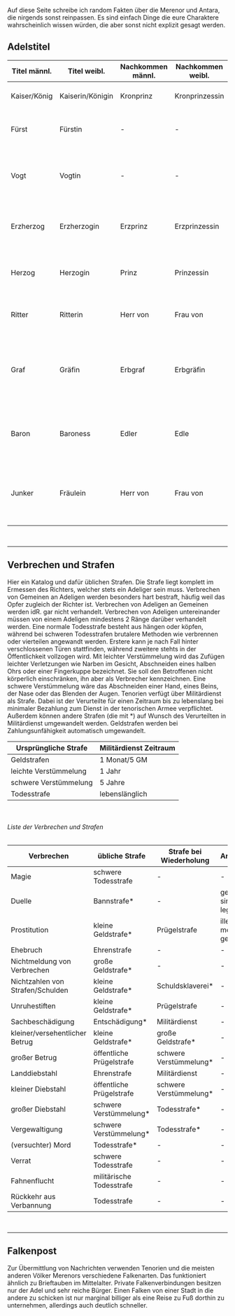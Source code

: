 Auf diese Seite schreibe ich random Fakten über die Merenor und Antara, die nirgends sonst reinpassen. Es sind einfach Dinge die eure Charaktere wahrscheinlich wissen würden, die aber sonst nicht explizit gesagt werden.
<br>
## Adelstitel

Titel männl.|Titel weibl.|Nachkommen männl.|Nachkommen weibl.|Anrede|Rang|Funktion
--|--|--|--|--|--|--
Kaiser/König|Kaiserin/Königin|Kronprinz|Kronprinzessin|Majestät|1|Oberster im Staat, ihm sind alle anderen Ränge untergeben
Fürst|Fürstin| - | - | - | ~ |"Herrschender" - Überbezeichnung für jemanden der über Land herrscht
Vogt|Vogtin| - | - | - | ~ |"Verwaltender" - Überbezeichnung für jemanden der einen nicht-herrschenden Regierungsposten innehat, und adelig ist
Erzherzog|Erzherzogin|Erzprinz|Erzprinzessin|Hoheit|2|Militärischer Rang der ausschließlich durch hohe Adelige eingenommen werden kann
Herzog|Herzogin|Prinz|Prinzessin|Durchlaucht|3|Militärischer Rang der ausschließlich durch hohe Adelige eingenommen werden kann
Ritter|Ritterin|Herr von|Frau von|Edle(r) Herr/Dame|4|Militärischer Rang der ausschließlich durch Adelige eingenommen werden kann
Graf|Gräfin|Erbgraf|Erbgräfin|Hoheit|2|Adeliger ohne militärischen Rang; herrscht häufig über eine Stadt oder ein Gebiet oder hat sehr wichtige Verwaltungspositionen inne
Baron|Baroness|Edler|Edle|Durchlaucht|3|Adeliger ohne militärischen Rang; mit kleinem Herrschaftsgebiet oder hoher Verwaltungsposition
Junker|Fräulein|Herr von|Frau von|Edle(r) Herr/Dame|4|Adeliger ohne militärischen Rang; mit sehr kleinem Herrschaftsgebiet, in Verwaltungspositionen oder am Hofstaat als Höfling

<br>

---

## Verbrechen und Strafen
Hier ein Katalog und dafür üblichen Strafen. Die Strafe liegt komplett im Ermessen des Richters, welcher stets ein Adeliger sein muss. Verbrechen von Gemeinen an Adeligen werden besonders hart bestraft, häufig weil das Opfer zugleich der Richter ist. Verbrechen von Adeligen an Gemeinen werden idR. gar nicht verhandelt. Verbrechen von Adeligen untereinander müssen von einem Adeligen mindestens 2 Ränge darüber verhandelt werden.
Eine normale Todesstrafe besteht aus hängen oder köpfen, während bei schweren Todesstrafen brutalere Methoden wie verbrennen oder vierteilen angewandt werden. Erstere kann je nach Fall hinter verschlossenen Türen stattfinden, während zweitere stehts in der Öffentlichkeit vollzogen wird.
Mit leichter Verstümmelung wird das Zufügen leichter Verletzungen wie Narben im Gesicht, Abschneiden eines halben Ohrs oder einer Fingerkuppe bezeichnet. Sie soll den Betroffenen nicht körperlich einschränken, ihn aber als Verbrecher kennzeichnen. Eine schwere Verstümmelung wäre das Abschneiden einer Hand, eines Beins, der Nase oder das Blenden der Augen.
Tenorien verfügt über Militärdienst als Strafe. Dabei ist der Verurteilte für einen Zeitraum bis zu lebenslang bei minimaler Bezahlung zum Dienst in der tenorischen Armee verpflichtet. Außerdem können andere Strafen (die mit \*) auf Wunsch des Verurteilten in Militärdienst umgewandelt werden. Geldstrafen werden bei Zahlungsunfähigkeit automatisch umgewandelt. 

Ursprüngliche Strafe|Militärdienst Zeitraum
--|--
Geldstrafen|1 Monat/5 GM
leichte Verstümmelung|1 Jahr
schwere Verstümmelung|5 Jahre
Todesstrafe|lebenslänglich
<br>

###### Liste der Verbrechen und Strafen
Verbrechen|übliche Strafe|Strafe bei Wiederholung|Anmerkung
--|--|--|--
Magie|schwere Todesstrafe| - | -
Duelle|Bannstrafe\*| - |geregelt sind sie legal
Prostitution|kleine Geldstrafe\*|Prügelstrafe|illegal aber meist geduldet
Ehebruch|Ehrenstrafe| - | -
Nichtmeldung von Verbrechen|große Geldstrafe\*| - | -
Nichtzahlen von Strafen/Schulden|kleine Geldstrafe\*|Schuldsklaverei\*| -
Unruhestiften|kleine Geldstrafe\*|Prügelstrafe| -
Sachbeschädigung|Entschädigung\*|Militärdienst| -
kleiner/versehentlicher Betrug|kleine Geldstrafe\*|große Geldstrafe\*| -
großer Betrug|öffentliche Prügelstrafe|schwere Verstümmelung\*| -
Landdiebstahl|Ehrenstrafe|Militärdienst| -
kleiner Diebstahl|öffentliche Prügelstrafe|schwere Verstümmelung\*| -
großer Diebstahl|schwere Verstümmelung\*|Todesstrafe\*| -
Vergewaltigung|schwere Verstümmelung\*|Todesstrafe\*| -
(versuchter) Mord|Todesstrafe\*| - | -
Verrat|schwere Todesstrafe| - | -
Fahnenflucht|militärische Todesstrafe| - | -
Rückkehr aus Verbannung|Todesstrafe| - | -

<br>

---
## Falkenpost
Zur Übermittlung von Nachrichten verwenden Tenorien und die meisten anderen Völker Merenors verschiedene Falkenarten. Das funktioniert ähnlich zu Brieftauben im Mittelalter. Private Falkenverbindungen besitzen nur der Adel und sehr reiche Bürger. Einen Falken von einer Stadt in die andere zu schicken ist nur marginal billiger als eine Reise zu Fuß dorthin zu unternehmen, allerdings auch deutlich schneller.